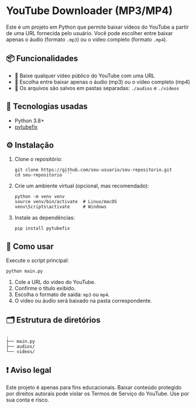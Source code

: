 # YouTube Downloader (MP3/MP4)

Este é um projeto em Python que permite baixar vídeos do YouTube a partir de uma URL fornecida pelo usuário. Você pode escolher entre baixar apenas o áudio (formato `.mp3`) ou o vídeo completo (formato `.mp4`).

## 📦 Funcionalidades

- 🔗 Baixe qualquer vídeo público do YouTube com uma URL
- 🎵 Escolha entre baixar apenas o áudio (mp3) ou o vídeo completo (mp4)
- 📁 Os arquivos são salvos em pastas separadas: `./audios` e `./videos`

## 🧰 Tecnologias usadas

- Python 3.8+
- [pytubefix](https://pypi.org/project/pytubefix/)

## ⚙️ Instalação

1. Clone o repositório:
   ```
   git clone https://github.com/seu-usuario/seu-repositorio.git
   cd seu-repositorio ```

2. Crie um ambiente virtual (opcional, mas recomendado):

   ```
   python -m venv venv
   source venv/bin/activate  # Linux/macOS
   venv\Scripts\activate     # Windows
   ```

3. Instale as dependências:

   ```
   pip install pytubefix
   ```

## 🚀 Como usar

Execute o script principal:


```python main.py```


1. Cole a URL do vídeo do YouTube.
2. Confirme o título exibido.
3. Escolha o formato de saída: `mp3` ou `mp4`.
4. O vídeo ou áudio será baixado na pasta correspondente.

## 🗂 Estrutura de diretórios

```
.
├── main.py
├── audios/
└── videos/
```

## ❗ Aviso legal

Este projeto é apenas para fins educacionais. Baixar conteúdo protegido por direitos autorais pode violar os Termos de Serviço do YouTube. Use por sua conta e risco.

```
